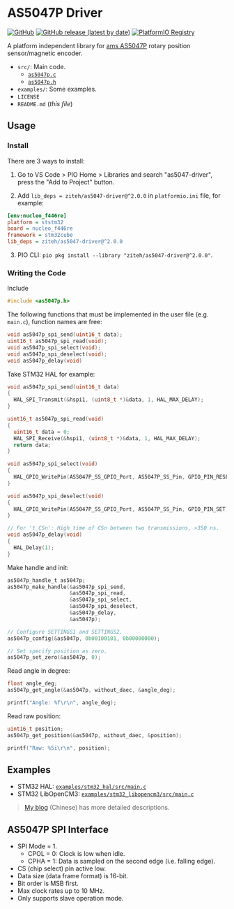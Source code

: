 # AS5047P Driver
[![GitHub](https://img.shields.io/github/license/ziteh/as5047p-driver)](./LICENSE)
[![GitHub release (latest by date)](https://img.shields.io/github/v/release/ziteh/as5047p-driver)](https://github.com/ziteh/as5047p-driver/releases)
[![PlatformIO Registry](https://badges.registry.platformio.org/packages/ziteh/library/as5047-driver.svg)](https://registry.platformio.org/libraries/ziteh/as5047-driver)

A platform independent library for [ams AS5047P](https://ams.com/as5047p) rotary position sensor/magnetic encoder.

- `src/`: Main code.
  - [`as5047p.c`](./src/as5047p.c)
  - [`as5047p.h`](./src/as5047p.h)
- `examples/`: Some examples.
- `LICENSE`
- `README.md` (*this file*)

## Usage

### Install
There are 3 ways to install:

1. Go to VS Code > PIO Home > Libraries and search "as5047-driver", press the "Add to Project" button.

2. Add `lib_deps = ziteh/as5047-driver@^2.0.0` in `platformio.ini` file, for example:
```ini
[env:nucleo_f446re]
platform = ststm32
board = nucleo_f446re
framework = stm32cube
lib_deps = ziteh/as5047-driver@^2.0.0
```

3. PIO CLI: `pio pkg install --library "ziteh/as5047-driver@^2.0.0"`.

### Writing the Code
Include 
```c
#include <as5047p.h>
```

The following functions that must be implemented in the user file (e.g. `main.c`), function names are free:
```c
void as5047p_spi_send(uint16_t data);
uint16_t as5047p_spi_read(void);
void as5047p_spi_select(void);
void as5047p_spi_deselect(void);
void as5047p_delay(void)
```

Take STM32 HAL for example:
```c
void as5047p_spi_send(uint16_t data)
{
  HAL_SPI_Transmit(&hspi1, (uint8_t *)&data, 1, HAL_MAX_DELAY);
}

uint16_t as5047p_spi_read(void)
{
  uint16_t data = 0;
  HAL_SPI_Receive(&hspi1, (uint8_t *)&data, 1, HAL_MAX_DELAY);
  return data;
}

void as5047p_spi_select(void)
{
  HAL_GPIO_WritePin(AS5047P_SS_GPIO_Port, AS5047P_SS_Pin, GPIO_PIN_RESET);
}

void as5047p_spi_deselect(void)
{
  HAL_GPIO_WritePin(AS5047P_SS_GPIO_Port, AS5047P_SS_Pin, GPIO_PIN_SET);
}

// For 't_CSn': High time of CSn between two transmissions, >350 ns.
void as5047p_delay(void)
{
  HAL_Delay(1);
}
```

Make handle and init:
```c
as5047p_handle_t as5047p;
as5047p_make_handle(&as5047p_spi_send,
                    &as5047p_spi_read,
                    &as5047p_spi_select,
                    &as5047p_spi_deselect,
                    &as5047p_delay,
                    &as5047p);

// Configure SETTINGS1 and SETTINGS2.
as5047p_config(&as5047p, 0b00100101, 0b00000000); 

// Set specify position as zero.
as5047p_set_zero(&as5047p, 0);
```

Read angle in degree:
```c
float angle_deg;
as5047p_get_angle(&as5047p, without_daec, &angle_deg);

printf("Angle: %f\r\n", angle_deg);
```

Read raw position:
```c
uint16_t position;
as5047p_get_position(&as5047p, without_daec, &position);

printf("Raw: %5i\r\n", position);
```

## Examples
- STM32 HAL: [`examples/stm32_hal/src/main.c`](./examples/stm32_hal/src/main.c)  
- STM32 LibOpenCM3: [`examples/stm32_libopencm3/src/main.c`](./examples/stm32_libopencm3/src/main.c)
> [My blog](https://ziteh.github.io/2022/04/learningstm32-as5047p/) (Chinese) has more detailed descriptions.

## AS5047P SPI Interface
- SPI Mode = 1.
    - CPOL = 0: Clock is low when idle.
    - CPHA = 1: Data is sampled on the second edge (i.e. falling edge).
- CS (chip select) pin active low.
- Data size (data frame format) is 16-bit.
- Bit order is MSB first.
- Max clock rates up to 10 MHz.
- Only supports slave operation mode.
